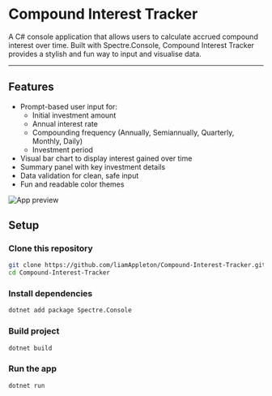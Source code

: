 # Compound Interest Tracker

A C# console application that allows users to calculate accrued compound interest over time. Built with Spectre.Console, Compound Interest Tracker provides a stylish and fun way to input and visualise data.

---

## Features

- Prompt-based user input for:
  - Initial investment amount
  - Annual interest rate
  - Compounding frequency (Annually, Semiannually, Quarterly, Monthly, Daily)
  - Investment period
- Visual bar chart to display interest gained over time
- Summary panel with key investment details
- Data validation for clean, safe input
- Fun and readable color themes

![App preview](https://github.com/liamAppleton/Compound-Interest-Tracker/assets/exampleprojection.png)

## Setup

### Clone this repository

```bash
git clone https://github.com/liamAppleton/Compound-Interest-Tracker.git
cd Compound-Interest-Tracker
```

### Install dependencies

```bash
dotnet add package Spectre.Console
```

### Build project

```bash
dotnet build
```

### Run the app

```bash
dotnet run
```
